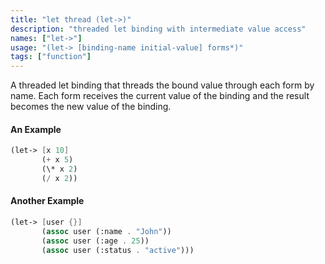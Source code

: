 ```yaml
---
title: "let thread (let->)"
description: "threaded let binding with intermediate value access"
names: ["let->"]
usage: "(let-> [binding-name initial-value] forms*)"
tags: ["function"]
---
```


A threaded let binding that threads the bound value through each form by name. Each form receives the current value of the binding and the result becomes the new value of the binding.

#### An Example

```scheme
(let-> [x 10]
       (+ x 5)
       (\* x 2)
       (/ x 2))
```

#### Another Example

```scheme
(let-> [user {}]
       (assoc user (:name . "John"))
       (assoc user (:age . 25))
       (assoc user (:status . "active")))
```
